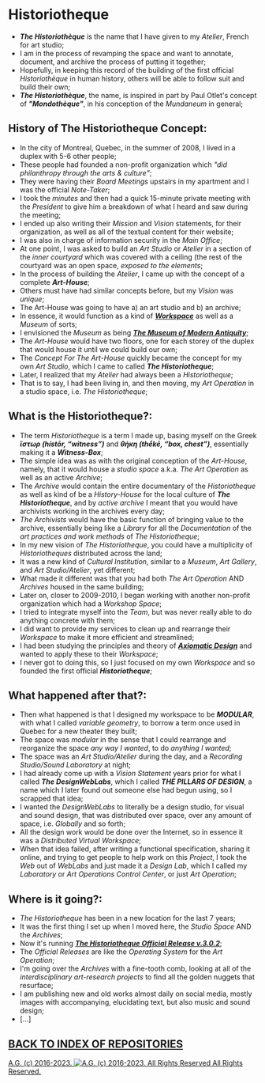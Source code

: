 # Historiotheque
* __*The Historiothèque*__ is the name that I have given to my *Atelier*, French for art studio;
* I am in the process of revamping the space and want to annotate, document, and archive the process of putting it together;
* Hopefully, in keeping this record of the building of the first official *Historiothèque* in human history, others will be able to follow suit and build their own;
* __*The Historiothèque*__, the name, is inspired in part by Paul Otlet's concept of __*"Mondothèque"*__, in his conception of the *Mundaneum* in general;

## History of The Historiotheque Concept:
* In the city of Montreal, Quebec, in the summer of 2008, I lived in a duplex with 5-6 other people;
* These people had founded a non-profit organization which *"did philanthropy through the arts & culture"*;
* They were having their *Board Meetings* upstairs in my apartment and I was the official *Note-Taker*;
* I took the *minutes* and then had a quick 15-minute private meeting with the *President* to give him a breakdown of what I heard and saw during the meeting;
* I ended up also writing their *Mission* and *Vision* statements, for their organization, as well as all of the textual content for their website;
* I was also in charge of information security in the *Main Office*;
* At one point, I was asked to build an *Art Studio* or *Atelier* in a section of the *inner courtyard* which was covered with a ceiling (the rest of the courtyard was an open space, *exposed to the elements*;
* In the process of building the *Atelier*, I came up with the concept of a complete __*Art-House*__;
* Others must have had similar concepts before, but my *Vision* was *unique*;
* The Art-House was going to have a) an art studio and b) an archive;
* In essence, it would function as a kind of [__*Workspace*__](https://github.com/antiface/Documentation/tree/master/METHODS/GeneralWorkflow/Workspace) as well as a *Museum* of sorts;
* I envisioned the *Museum* as being [__*The Museum of Modern Antiquity*__](https://medium.com/@antisignal/antique-moderne-or-the-museum-of-modern-antiquity-f3f914157a6d);
* The *Art-House* would have two floors, one for each storey of the duplex that would house it until we could build our own;
* The *Concept For The Art-House* quickly became the concept for my own *Art Studio*, which I came to called __*The Historiotheque*__;
* Later, I realized that my *Atelier* had always been a *Historiotheque*;
* That is to say, I had been living in, and then moving, my *Art Operation* in a studio space, i.e. *The Historiotheque*;

## What is the Historiotheque?:
* The term *Historiotheque* is a term I made up, basing myself on the Greek __*ἵστωρ (hístōr, “witness”)*__ and __*θήκη (thḗkē, “box, chest”)*__, essentially making it a __*Witness-Box*__;
* The simple idea was as with the original conception of the *Art-House*, namely, that it would house a *studio space* a.k.a. *The Art Operation* as well as an active *Archive*;
* The *Archive* would contain the entire documentary of the *Historiotheque* as well as kind of be a *History-House* for the local culture of __*The Historiotheque*__, and by *active archive* I meant that you would have archivists working in the archives every day;
* *The Archivists* would have the basic function of bringing value to the archive, essentially being like a *Library* for all the *Documentation* of the *art practices and work methods* of *The Historiotheque*;
* In my new vision of *The Historiotheque*, you could have a multiplicity of *Historiotheques* distributed across the land;
* It was a new kind of *Cultural Institution*, similar to a *Museum*, *Art Gallery*, and *Art Studio/Atelier*, yet different;
* What made it different was that you had both *The Art Operation* AND *Archives* housed in the same building;
* Later on, closer to 2009-2010, I began working with another non-profit organization which had a *Workshop Space*;
* I tried to integrate myself into the *Team*, but was never really able to do anything concrete with them;
* I did want to provide my services to clean up and rearrange their *Workspace* to make it more efficient and streamlined;
* I had been studying the principles and theory of [__*Axiomatic Design*__](https://en.wikipedia.org/wiki/Axiomatic_design) and wanted to apply these to their *Workspace*;
* I never got to doing this, so I just focused on my own *Workspace* and so founded the first official __*Historiotheque*__;

## What happened after that?:
* Then what happened is that I designed my workspace to be __*MODULAR*__, with what I called *variable geometry*, to borrow a term once used in Quebec for a new theater they built;
* The space was *modular* in the sense that I could rearrange and reorganize the space *any way I wanted*, to do *anything I wanted*;
* The space was an *Art Studio/Atelier* during the day, and a *Recording Studio/Sound Laboratory* at night;
* I had already come up with a *Vision Statement* years prior for what I called __*The DesignWebLabs*__, which I called __*THE PILLARS OF DESIGN*__, a name which I later found out someone else had begun using, so I scrapped that idea;
* I wanted the *DesignWebLabs* to literally be a design studio, for visual and sound design, that was distributed over space, over any amount of space, i.e. *Globally* and so forth;
* All the design work would be done over the Internet, so in essence it was a *Distributed Virtual Workspace*;
* When that idea failed, after writing a functional specification, sharing it online, and trying to get people to help work on this *Project*, I took the *Web* out of *WebLabs* and just made it a *Design Lab*, which I called my *Laboratory* or *Art Operations Control Center*, or just *Art Operation*;

## Where is it going?:
* *The Historiotheque* has been in a new location for the last 7 years;
* It was the first thing I set up when I moved here, the *Studio Space* AND the *Archives*;
* Now it's running [__*The Historiotheque Official Release v.3.0.2*__](https://medium.com/historiotheque/the-rebirth-of-the-historiotheque-9680715034cb);
* The *Official Releases* are like the *Operating System* for the *Art Operation*;
* I'm going over the *Archives* with a fine-tooth comb, looking at all of the *interdisciplinary art-research projects* to find all the golden nuggets that resurface;
* I am publishing new and old works almost daily on social media, mostly images with accompanying, elucidating text, but also music and sound design;
* [...]

## [BACK TO INDEX OF REPOSITORIES](https://github.com/antiface/Index)

[A.G. (c) 2016-2023. ![A.G. (c) 2016-2023. All Rights Reserved](https://historiotheque.files.wordpress.com/2016/11/ag_signature_official_2015_50px_cropped.jpg) All Rights Reserved.](http://alexgagnon.com)

